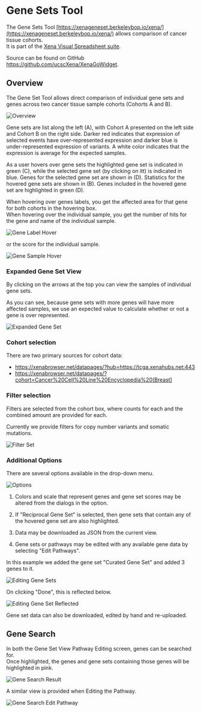 # Gene Sets Tool

The Gene Sets Tool [https://xenageneset.berkeleybop.io/xena/](https://xenageneset.berkeleybop.io/xena/) allows comparison of cancer tissue cohorts.  
It is part of the [Xena Visual Spreadsheet suite](https://xenabrowser.net/heatmap/).

Source can be found on GitHub <https://github.com/ucscXena/XenaGoWidget>.

## Overview

The Gene Set Tool allows direct comparison of individual gene sets and genes across two cancer tissue sample cohorts (Cohorts A and B).

![Overview](../geneset/images/Overview1.png)

Gene sets are list along the left (A), with Cohort A presented on the left side and Cohort B on the right side. 
Darker red indicates that expression of selected events have over-represented expression and darker blue is under-represented expression of variants.
A white color indicates that the expression is average for the expected samples.

As a user hovers over gene sets the highlighted gene set is indicated in green (C), while the selected gene set (by clicking on itt) is indicated in blue. 
Genes for the selected gene set are shown in (D).  Statistics for the hovered gene sets are shown in (B).   Genes included in the hovered gene set are highlighted in green (D).


When hovering over genes labels, you get the affected area for that gene for both cohorts in the hovering box.  
When hovering over the individual sample, you get the number of hits for the gene and name of the individual sample.

![Gene Label Hover](../geneset/images/GeneLabelHover.png)

or the score for the individual sample.

![Gene Sample Hover](../geneset/images/GeneSampleHover.png)


### Expanded Gene Set View

By clicking on the arrows at the top you can view the samples of individual gene sets.  

As you can see, because gene sets with more genes will have more affected samples, we use an expected value to calculate whether or not a gene is over represented.

![Expanded Gene Set](../geneset/images/ExpandedGeneSetViewer.png)
 
 
### Cohort selection

There are two primary sources for cohort data:

- https://xenabrowser.net/datapages/?hub=https://tcga.xenahubs.net:443
- https://xenabrowser.net/datapages/?cohort=Cancer%20Cell%20Line%20Encyclopedia%20(Breast)


### Filter selection

Filters are selected from the cohort box, where counts for each and the combined amount are provided for each.  

Currently we provide filters for copy number variants and somatic mutations.


![Filter Set](../geneset/images/FilterSelector.png)


### Additional Options

There are several options available in the drop-down menu.

![Options](../geneset/images/Options1_200.png)

1. Colors and scale that represent genes and gene set scores may be altered from the dialogs in the option.  

1. If "Reciprocal Gene Set" is selected, then gene sets that contain any of the hovered gene set are also highlighted.

1. Data may be downloaded as JSON from the current view. 

1. Gene sets or pathways may be edited with any available gene data by selecting "Edit Pathways".

In this example we added the gene set "Curated Gene Set" and added 3 genes to it.

![Editing Gene Sets](../geneset/images/EditGeneSet1.png)

On clicking "Done", this is reflected below.

![Editing Gene Set Reflected](../geneset/images/EditGeneSetReflected.png)

Gene set data can also be downloaded, edited by hand and re-uploaded. 


## Gene Search

In both the Gene Set View Pathway Editing screen, genes can be searched for.  
Once highlighted, the genes and gene sets containing those genes will be highlighted in pink. 

![Gene Search Result](../geneset/images/GeneSetViewerGeneSearch.png)

A similar view is provided when Editing the Pathway.

![Gene Search Edit Pathway](../geneset/images/EditPathwayGeneSearch.png)
